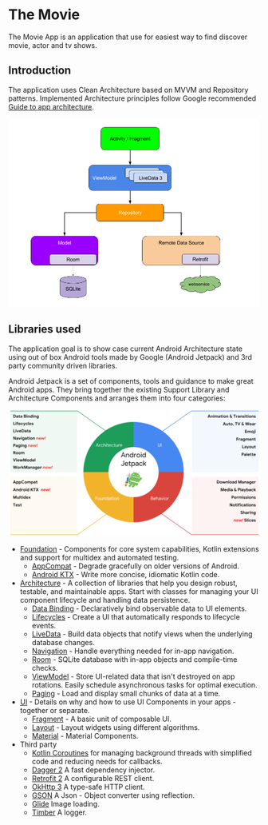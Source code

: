 # The Movie
The Movie App is an application that use for easiest way to find discover movie, actor and tv shows.

## Introduction
The application uses Clean Architecture based on MVVM and Repository patterns. Implemented
Architecture principles follow Google recommended [Guide to app architecture](https://developer.android.com/jetpack/docs/guide).

![Guide to app architecture](screenshots/guide-to-app-architecture.png "Guide to app architecture")

## Libraries used

The application goal is to show case current Android Architecture state using out of box
Android tools made by Google (Android Jetpack) and 3rd party community driven libraries.

Android Jetpack is a set of components, tools and guidance to make great Android apps. They bring
together the existing Support Library and Architecture Components and arranges them into four
categories:

![Android Jetpack](screenshots/jetpack_donut.png "Android Jetpack Components")

* [Foundation][0] - Components for core system capabilities, Kotlin extensions and support for multidex and automated testing.
  * [AppCompat][1] - Degrade gracefully on older versions of Android.
  * [Android KTX][2] - Write more concise, idiomatic Kotlin code.
* [Architecture][3] - A collection of libraries that help you design robust, testable, and maintainable apps. Start with classes for managing your UI component lifecycle and handling data persistence.
  * [Data Binding][4] - Declaratively bind observable data to UI elements.
  * [Lifecycles][5] - Create a UI that automatically responds to lifecycle events.
  * [LiveData][6] - Build data objects that notify views when the underlying database changes.
  * [Navigation][7] - Handle everything needed for in-app navigation.
  * [Room][8] - SQLite database with in-app objects and compile-time checks.
  * [ViewModel][9] - Store UI-related data that isn't destroyed on app rotations. Easily schedule asynchronous tasks for optimal execution.
  * [Paging][10] - Load and display small chunks of data at a time.
* [UI][11] - Details on why and how to use UI Components in your apps - together or separate.
  * [Fragment][12] - A basic unit of composable UI.
  * [Layout][13] - Layout widgets using different algorithms.
  * [Material][14] - Material Components.
* Third party
  * [Kotlin Coroutines][15] for managing background threads with simplified code
     and reducing needs for callbacks.
  * [Dagger 2][16] A fast dependency injector.
  * [Retrofit 2][17] A configurable REST client.
  * [OkHttp 3][18] A type-safe HTTP client.
  * [GSON][19] A Json - Object converter using reflection.
  * [Glide][20] Image loading.
  * [Timber][21] A logger.

[0]: https://developer.android.com/jetpack/components
[1]: https://developer.android.com/topic/libraries/support-library/packages#v7-appcompat
[2]: https://developer.android.com/kotlin/ktx
[3]: https://developer.android.com/jetpack/arch/
[4]: https://developer.android.com/topic/libraries/data-binding/
[5]: https://developer.android.com/topic/libraries/architecture/lifecycle
[6]: https://developer.android.com/topic/libraries/architecture/livedata
[7]: https://developer.android.com/topic/libraries/architecture/navigation/
[8]: https://developer.android.com/topic/libraries/architecture/room
[9]: https://developer.android.com/topic/libraries/architecture/viewmodel
[10]: https://developer.android.com/topic/libraries/architecture/paging
[11]: https://developer.android.com/guide/topics/ui
[12]: https://developer.android.com/guide/components/fragments
[13]: https://developer.android.com/guide/topics/ui/declaring-layout
[14]: https://material.io/develop/android/docs/getting-started/
[15]: https://kotlinlang.org/docs/reference/coroutines-overview.html
[16]: https://dagger.dev/users-guide
[17]: https://square.github.io/retrofit/
[18]: https://square.github.io/okhttp/
[19]: https://github.com/google/gson
[20]: https://bumptech.github.io/glide/
[21]: https://github.com/JakeWharton/timber